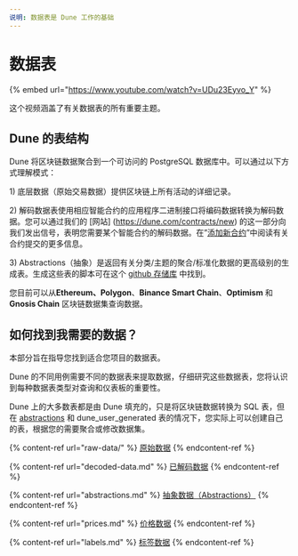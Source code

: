```yaml
---
说明: 数据表是 Dune 工作的基础
---
```


# 数据表



{% embed url="https://www.youtube.com/watch?v=UDu23Eyvo_Y" %}

这个视频涵盖了有关数据表的所有重要主题。

## Dune 的表结构

Dune 将区块链数据聚合到一个可访问的 PostgreSQL 数据库中。可以通过以下方式理解模式：

1\) 底层数据（原始交易数据）提供区块链上所有活动的详细记录。

2\) 解码数据表使用相应智能合约的应用程序二进制接口将编码数据转换为解码数据。您可以通过我们的 [网站] (https://dune.com/contracts/new) 的这一部分向我们发出信号，表明您需要某个智能合约的解码数据。在”[添加新合约](../../duneapp/adding-new-contracts.md)”中阅读有关合约提交的更多信息。

3\) Abstractions（抽象）是返回有关分类/主题的聚合/标准化数据的更高级别的生成表。生成这些表的脚本可在这个 [github 存储库](https://github.com/duneanalytics/abstractions) 中找到。

您目前可以从**Ethereum、Polygon**、**Binance Smart Chain**、**Optimism** 和 **Gnosis Chain** 区块链数据集查询数据。

## 如何找到我需要的数据？

本部分旨在指导您找到适合您项目的数据表。

Dune 的不同用例需要不同的数据表来提取数据，仔细研究这些数据表，您将认识到每种数据表类型对查询和仪表板的重要性。

Dune 上的大多数表都是由 Dune 填充的，只是将区块链数据转换为 SQL 表，但在 [abstractions](abstractions.md) 和 dune\_user\_generated 表的情况下，您实际上可以创建自己的表，根据您的需要聚合或修改数据集。

{% content-ref url="raw-data/" %}
[原始数据](raw-data/)
{% endcontent-ref %}

{% content-ref url="decoded-data.md" %}
[已解码数据](decoded-data.md)
{% endcontent-ref %}

{% content-ref url="abstractions.md" %}
[抽象数据（Abstractions）](abstractions.md)
{% endcontent-ref %}

{% content-ref url="prices.md" %}
[价格数据](prices.md)
{% endcontent-ref %}

{% content-ref url="labels.md" %}
[标签数据](labels.md)
{% endcontent-ref %}
